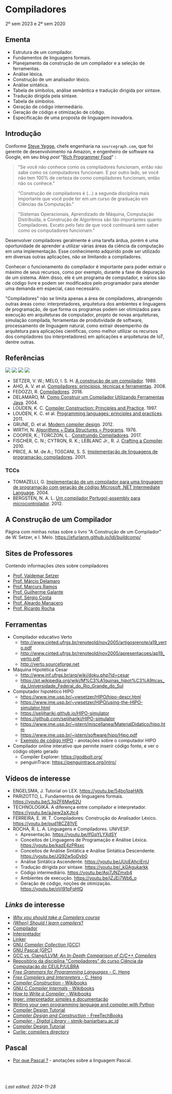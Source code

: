 # Compiladores

2º sem 2023 e 2º sem 2020

## Ementa

- Estrutura de um compilador.
- Fundamentos de linguagens formais.
- Planejamento da construção de um compilador e a seleção de ferramentas.
- Análise léxica.
- Construção de um analisador léxico.
- Análise sintática.
- Tabela de símbolos, análise semântica e tradução dirigida por sintaxe.
- Tradução dirigida pela sintaxe.
- Tabela de símbolos.
- Geração de código intermediário.
- Geração de código e otimização de código.
- Especificação de uma proposta de linguagem inovadora.

## Introdução

Conforme [Steve Yegge](https://en.wikipedia.org/wiki/Steve_Yegge), chefe engenharia na `sourcegraph.com`, que foi gerente de desenvolvimento na Amazon, e engenheiro de software na Google, em seu *blog post* "[Rich Programmer Food](http://steve-yegge.blogspot.com/2007/06/rich-programmer-food.html)" :

> "Se você não conhece como os compiladores funcionam, então não sabe como os computadores funcionam. E por outro lado, se você não tem 100% de certeza de como compiladores funcionam, então não os conhece."

> "Construção de compiladores é (...) a segunda disciplina mais importante que você pode ter em um curso de graduação em Ciências da Computação."

> "Sistemas Operacionais, Aprendizado de Máquina, Computação Distribuída, e Construção de Algoritmos são tão importantes quanto Compiladores. Exceto pelo fato de que você continuará sem saber como os computadores funcionam."

Desenvolver compiladores geralmente é uma tarefa árdua, porém é uma oportunidade de aprender a utilizar várias áreas da ciência da computação em uma implementação. Esse conhecimento adquirido pode ser utilizado em diversas outras aplicações, não se limitando a compiladores.

Conhecer o funcionamento do compilador é importante para poder extrair o máximo de seus recursos, como por exemplo, durante a fase de depuração de um sistema. Além disso, ele é um programa de computador, e vários são de código livre e podem ser modificados pelo programador para atender uma demanda em especial, caso necessário.

"Compiladores" não se limita apenas a área de compiladores, abrangendo outras áreas como: interpretadores, arquitetura dos ambientes e linguagens de programação, de que forma os programas podem ser otimizados para execução em arquiteturas de computador, projeto de novas arquiteturas, simulação compilada, ferramentas de produtividade de software, processamento de linguagem natural, como extrair desempenho da arquitetura para aplicações científicas, como melhor utilizar os recursos dos compiladores (ou interpretadores) em aplicações e arquiteturas de IoT, dentre outras.

## Referências

![](img/setzer.jpg) ![](img/aho.jpg) ![](img/delamaro.jpg) ![](img/fedozzi.jpg)

- SETZER, V. W.; MELO, I. S. H. [A construção de um compilador](https://drive.google.com/open?id=1MjaJMJs9zEluTe91UWIc__FM6zJY-ccn). 1989.
- AHO, A. V. et al. [Compiladores: princípios, técnicas e ferramentas](https://www.amazon.com.br/Compiladores-princ%C3%ADpios-ferramentas-Alfred-Aho/dp/8588639246). 2008.
- FEDOZZI, R. [Compiladores](http://cm-kls-content.s3.amazonaws.com/201802/INTERATIVAS_2_0/COMPILADORES/U1/LIVRO_UNICO.pdf). 2018.
- DELAMARO, M. [Como Construir um Compilador Utilizando Ferramentas Java](https://sites.icmc.usp.br/delamaro/SlidesCompiladores/CompiladoresFinal.pdf). 2004.
- LOUDEN, K. C. [Compiler Construction: Principles and Practice](https://books.google.com.br/books?id=vXchAQAAIAAJ). 1997.
- LOUDEN, K. C. et al. [Programming languages: principles and practices](https://books.google.com.br/books?id=DcgIAAAAQBAJ). 2011.
- GRUNE, D. et al. [Modern compiler design](https://books.google.com.br/books?id=zkpFTBtK7a4C).  2012.
- WIRTH, N. [Algorithms + Data Structures = Programs](https://books.google.com.br/books?id=O6FQAAAAMAAJ). 1976.
- COOPER, K.; TORCZON, L.. [Construindo Compiladores](https://books.google.com.br/books?id=rJKoBQAAQBAJ). 2017.
- FISCHER, C. N.; CYTRON, R. K.; LEBLANC Jr., R. J. [Crafting a Compiler](https://books.google.com.br/books?id=GSYrAAAAQBAJ). 2010.
- PRICE, A. M. de A.; TOSCANI, S. S. [Implementação de linguagens de programação: compiladores](https://books.google.com.br/books?id=O7ZzPgAACAAJ). 2001.

### TCCs

- TOMAZELLI, G. [Implementação de um compilador para uma linguagem de programação com geração de código Microsoft .NET Intermediate Language](http://campeche.inf.furb.br/tccs/2004-I/2004-1giancarlotomazellivf.pdf). 2004.
- BERGSTEN, N. A. L. [Um compilador Portugol-assembly para microcontrolador](http://www.ecomp.uefs.br/data/tcc/UM%20COMPILADOR%20PORTUGOL-ASSEMBLY%20PARA%20MICROCONTROLADOR.pdf). 2012.

## A Construção de um Compilador

Página com minhas notas sobre o livro "A Construção de um Compilador" de W. Setzer, e I. Melo. <https://efurlanm.github.io/ldi/buildcomp/>

## Sites de Professores

Contendo informações úteis sobre compiladores

- [Prof. Valdemar Setzer](https://www.ime.usp.br/~vwsetzer/)
- [Prof. Márcio Delamaro](https://sites.icmc.usp.br/delamaro/)
- [Prof. Marcurs Ramos](http://www.marcusramos.com.br/univasf/)
- [Prof. Guilherme Galante](https://sites.google.com/site/guigalante/home/compiladores-2016)
- [Prof. Sérgio Costa](https://profsergiocosta.github.io/teaching/compiladores)
- [Prof. Aleardo Manacero](https://www.dcce.ibilce.unesp.br/~aleardo/cursos/compila/index.html)
- [Prof. Ricardo Rocha](https://bv.fapesp.br/pt/pesquisador/33459/ricardo-luis-de-azevedo-da-rocha/)

## Ferramentas

- Compilador educativo Verto
     - <http://www.cinted.ufrgs.br/renoteold/nov2005/artigosrenote/a19_verto.pdf>
     - <http://www.cinted.ufrgs.br/renoteold/nov2005/apresentacoes/ap19_verto.pdf>
     - <http://verto.sourceforge.net>
- Máquina Hipotética Cesar
     - <http://www.inf.ufrgs.br/arq/wiki/doku.php?id=cesar>
     - <https://pt.wikipedia.org/wiki/M%C3%A1quinas_hipot%C3%A9ticas_da_Universidade_Federal_do_Rio_Grande_do_Sul>
- Computador hipotético HIPO
     - <https://www.ime.usp.br/~vwsetzer/HIPO/hipo-descr.html>
     - <https://www.ime.usp.br/~vwsetzer/HIPO/using-the-HIPO-simulator.html>
     - <https://seijihariki.github.io/HIPO-simulator>
     - <https://github.com/seijihariki/HIPO-simulator>
     - <https://www.ime.usp.br/~jstern/miscellanea/MaterialDidatico/hipo.htm>
     - <https://www.ime.usp.br/~jstern/software/hipo/Hipo.pdf>
     - [Exemplo de código HIPO](hipo.md) - anotações sobre o computador HIPO
- Compilador online interativo que permite inserir código fonte, e ver o código objeto gerado
     - Compiler Explorer: <https://godbolt.org/>
     - penguinTrace: <https://penguintrace.org/intro/>

## Vídeos de interesse

- ENGELSMA, J. Tutorial on LEX. <https://youtu.be/54bo1qaHAfk>
- PARIZOTTO, L. Fundamentos de linguagens formais. <https://youtu.be/L3qZF6Mw62U>
- TECHNOLOGIKÁ. A diferença entre compilador e interpretador. <https://youtu.be/aJww2aXJtc4>
- FERREIRA, E. W. T. Compiladores: Construção do Analisador Léxico. <https://youtu.be/pud18CZ81VE>
- ROCHA, R. L. A. Linguagens e Compiladores. UNIVESP.
     - Apresentação. <https://youtu.be/lfGqYLYXdSY>
     - Conceitos de Linguagens de Programação e Análise Léxica. <https://youtu.be/kazE4zPRsxc>
     - Conceitos de Análise Sintática e Análise Sintática Descendente. <https://youtu.be/JQ92w5oDyb0>
     - Análise Sintática Ascendente. <https://youtu.be/JUoEAhciEnU>
     - Tradução dirigida por sintaxe. <https://youtu.be/_kGAgukarkk>
     - Código intermediário. <https://youtu.be/Asj7JNZmxb4>
     - Ambientes de execução. <https://youtu.be/jZJEi7Wb6_o>
     - Geração de código, noções de otimização. <https://youtu.be/oVi91pFqHlQ>

## *Links* de interesse

- [*Why you should take a Compilers course*](https://anoopsarkar.github.io/compilers-class/assets/lectures/in1-evangelize-compilers.pdf)
- [*(When) Should I learn compilers*?](https://stackoverflow.com/questions/733093/when-should-i-learn-compilers)
- [Compilador](https://pt.wikipedia.org/wiki/Compilador)
- [Interpretador](https://pt.wikipedia.org/wiki/Interpretador)
- [Linker](https://pt.wikipedia.org/wiki/Ligador)
- [GNU *Compiler Collection* (GCC)](https://en.wikipedia.org/wiki/GNU_Compiler_Collection)
- [GNU Pascal (GPC)](https://en.wikipedia.org/wiki/GNU_Pascal)
- [GCC vs. Clang/LLVM: *An In-Depth Comparison of C/C++ Compilers*](https://medium.com/@alitech_2017/gcc-vs-clang-llvm-an-in-depth-comparison-of-c-c-compilers-899ede2be378)
- [Repositório da disciplina "Compiladores" do curso Ciência da Computação do CEULP/ULBRA](https://github.com/jacksongomesbr/academia-compiladores)
- [*Free Grammars for Programming Languages* - C. Heng](https://www.thefreecountry.com/sourcecode/grammars.shtml)
- [*Free Compilers and Interpreters* - C. Heng](https://www.thefreecountry.com/compilers/index.shtml)
- [*Compiler Construction* - Wikibooks](https://en.wikibooks.org/wiki/Compiler_Construction)
- [GNU C *Compiler Internals* - Wikibooks](https://en.wikibooks.org/wiki/GNU_C_Compiler_Internals)
- [*How to Write a Compiler* - Wikibooks](https://en.wikibooks.org/wiki/How_to_Write_a_Compiler)
- [Inger: interpretador simples e documentação](http://inger.sourceforge.net/html/about.html)
- [Writing your own programming language and compiler with Python](https://blog.usejournal.com/writing-your-own-programming-language-and-compiler-with-python-a468970ae6df)
- [Compiler Design Tutorial](https://www.javatpoint.com/compiler-tutorial)
- [*Compiler Design and Construction* - FreeTechBooks](https://www.freetechbooks.com/compiler-design-and-construction-f14.html)
- [*Compiler - Digital Library* - stmik-banjarbaru.ac.id](http://digilib.stmik-banjarbaru.ac.id/index.php?dir=&search=compiler&search_mode=f)
- [Compiler Design Tutorial](https://www.guru99.com/compiler-design-tutorial.html)
- [Curlie: compilers directory](https://curlie.org/en/Computers/Programming/Compilers)

## Pascal

- [Por que Pascal ?](pascal.md) - anotações sobre a linguagem Pascal.

<br><br><br>*Last edited: 2024-11-28*
